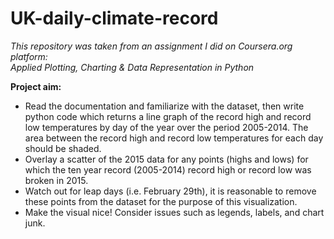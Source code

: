 # UK-daily-climate-record

*This repository was taken from an assignment I did on Coursera.org platform:  
Applied Plotting, Charting & Data Representation in Python*

**Project aim:**  
* Read the documentation and familiarize with the dataset, then write python code which returns a line
graph of the record high and record low temperatures by day of the year over the period 2005-2014. The area between
the record high and record low temperatures for each day should be shaded.
* Overlay a scatter of the 2015 data for any points (highs and lows) for which the ten year record (2005-2014) record
high or record low was broken in 2015.
* Watch out for leap days (i.e. February 29th), it is reasonable to remove these points from the dataset for
the purpose of this visualization.
* Make the visual nice! Consider issues such as legends, labels, and chart junk.

